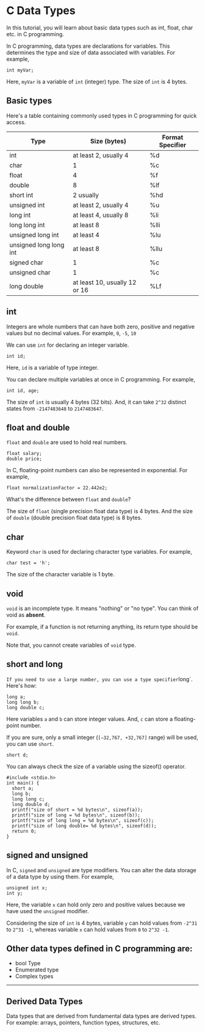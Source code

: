 # C Data Types

In this tutorial, you will learn about basic data types such as int, float, char etc. in C programming.

In C programming, data types are declarations for variables. This determines the type and size of data associated with variables. For example,

```
int myVar;
```

Here, `myVar` is a variable of `int` (integer) type. The size of `int` is 4 bytes.

## Basic types

Here's a table containing commonly used types in C programming for quick access.


| Type	   | Size (bytes)	| Format Specifier |
| ------- | ------- | -------|
| int | at least 2, usually 4 | %d |
| char | 1 | %c |
| float | 4 | %f |
| double | 8 | %lf |
| short int | 2 usually	| %hd |
| unsigned int | at least 2, usually 4 | %u |
| long int | at least 4, usually 8 | %li |
| long long int | at least 8 | %lli |
| unsigned long int | at least 4 | %lu |
| unsigned long long int | at least 8 | %llu |
| signed char | 1 | %c |
| unsigned char | 1 | %c |
| long double | at least 10, usually 12 or 16 | %Lf |

## int

Integers are whole numbers that can have both zero, positive and negative values but no decimal values. For example, `0`, `-5`, `10`

We can use `int` for declaring an integer variable.

```
int id;
```

Here, `id` is a variable of type integer.

You can declare multiple variables at once in C programming. For example,

```
int id, age;
```

The size of `int` is usually 4 bytes (32 bits). And, it can take `2^32` distinct states from `-2147483648` to `2147483647`.

## float and double

`float` and `double` are used to hold real numbers.

```
float salary;
double price;
```

In C, floating-point numbers can also be represented in exponential. For example,

```
float normalizationFactor = 22.442e2;
```

What's the difference between `float` and `double`?

The size of `float` (single precision float data type) is 4 bytes. And the size of `double` (double precision float data type) is 8 bytes.

## char

Keyword `char` is used for declaring character type variables. For example,

```
char test = 'h';
```

The size of the character variable is 1 byte.

## void

`void` is an incomplete type. It means "nothing" or "no type". You can think of void as **absent**.

For example, if a function is not returning anything, its return type should be `void`.

Note that, you cannot create variables of `void` type.

## short and long
`
If you need to use a large number, you can use a type specifier `long`. Here's how:

```
long a;
long long b;
long double c;
```

Here variables `a` and `b` can store integer values. And, `c` can store a floating-point number.

If you are sure, only a small integer (`[−32,767, +32,767]` range) will be used, you can use `short`.

```
short d;
```

You can always check the size of a variable using the sizeof() operator.

```
#include <stdio.h>      
int main() {
  short a;
  long b;
  long long c;
  long double d;
  printf("size of short = %d bytes\n", sizeof(a));
  printf("size of long = %d bytes\n", sizeof(b));
  printf("size of long long = %d bytes\n", sizeof(c));
  printf("size of long double= %d bytes\n", sizeof(d));
  return 0;
}
```

## signed and unsigned

In C, `signed` and `unsigned` are type modifiers. You can alter the data storage of a data type by using them. For example,

```
unsigned int x;
int y;
```

Here, the variable `x` can hold only zero and positive values because we have used the `unsigned` modifier.

Considering the size of `int` is 4 bytes, variable `y` can hold values from `-2^31` to `2^31 -1`, whereas variable `x` can hold values from `0` to `2^32 -1`.

## Other data types defined in C programming are:

* bool Type
* Enumerated type
* Complex types

***
## Derived Data Types

Data types that are derived from fundamental data types are derived types. For example: arrays, pointers, function types, structures, etc.